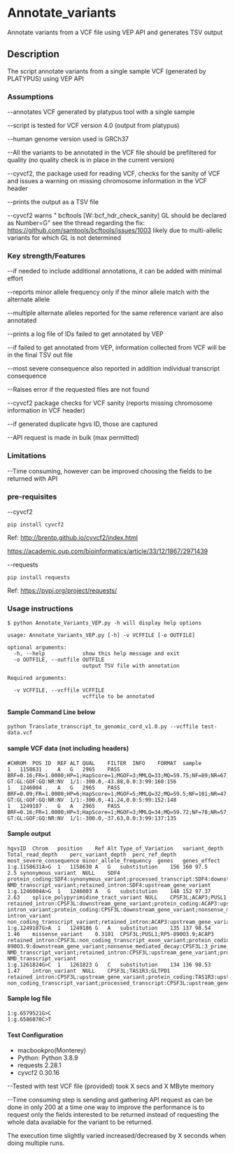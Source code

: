 # Annotate_variants
Annotate variants from a VCF file using VEP API and generates TSV output
## Description

The script annotate variants from a single sample VCF (generated by PLATYPUS) using VEP API
### Assumptions

--annotates VCF generated by platypus tool with a single sample

--script is tested for VCF version 4.0 (output from platypus)

--human genome version used is GRCh37

--All the variants to be annotated in the VCF file should be prefiltered for quality (no quality check is in place in the current version)

--cyvcf2, the package used for reading VCF, checks for the sanity of VCF and 
	issues a warning on missing chromosome information in the VCF header
	
--prints the output as a TSV file

--cyvcf2 warns " bcftools [W::bcf_hdr_check_sanity] GL should be declared as Number=G"
 	see the thread regarding the fix: https://github.com/samtools/bcftools/issues/1003
 	likely due to multi-allelic variants for which GL is not determined


### Key strength/Features

--if needed to include additional annotations, it can be added with minimal effort

--reports minor allele frequency only if the minor allele match with the alternate allele

--multiple alternate alleles reported for the same reference variant are also annotated

--prints a log file of IDs failed to get annotated by VEP

--if failed to get annotated from VEP, information collected from VCF will be in the final TSV out file

--most severe consequence also reported in addition individual transcript consequence

--Raises error if the requested files are not found

--cyvcf2 package checks for VCF sanity (reports missing chromosome information in VCF header)

--if generated duplicate hgvs ID, those are captured

--API request is made in bulk (max permitted)

### Limitations
--Time consuming, however can be improved choosing the fields to be returned with API

### pre-requisites
--cyvcf2

```
pip install cyvcf2
```	

Ref: http://brentp.github.io/cyvcf2/index.html

https://academic.oup.com/bioinformatics/article/33/12/1867/2971439

--requests

```
pip install requests
```
Ref: https://pypi.org/project/requests/

### Usage instructions

```
$ python Annotate_Variants_VEP.py -h will display help options

usage: Annotate_Variants_VEP.py [-h] -v VCFFILE [-o OUTFILE]
                                                    
optional arguments:
  -h, --help            show this help message and exit
  -o OUTFILE, --outfile OUTFILE
                        output TSV file with annotation

Required arguments:
 
  -v VCFFILE, --vcffile VCFFILE
                        vcffile to be annotated                      
```
#### Sample Command Line below
```             
python Translate_transcript_to_genomic_cord_v1.0.py --vcffile test-data.vcf
```
#### sample VCF data (not including headers)
```
#CHROM	POS	ID	REF	ALT	QUAL	FILTER	INFO	FORMAT	sample
1	1158631	.	A	G	2965	PASS	BRF=0.16;FR=1.0000;HP=1;HapScore=1;MGOF=3;MMLQ=33;MQ=59.75;NF=89;NR=67;PP=2965;QD=20;SC=CACTTTCCTCATCCACTTTGA;SbPval=0.58;Source=Platypus;TC=160;TCF=90;TCR=70;TR=156;WE=1158639;WS=1158621	GT:GL:GOF:GQ:NR:NV	1/1:-300.0,-43.88,0.0:3:99:160:156
1	1246004	.	A	G	2965	PASS	BRF=0.09;FR=1.0000;HP=6;HapScore=1;MGOF=5;MMLQ=32;MQ=59.5;NF=101;NR=47;PP=2965;QD=20;SC=ACAGGTACGTATTTTTCCAGG;SbPval=0.62;Source=Platypus;TC=152;TCF=101;TCR=51;TR=148;WE=1246012;WS=1245994	GT:GL:GOF:GQ:NR:NV	1/1:-300.0,-41.24,0.0:5:99:152:148
1	1249187	.	G	A	2965	PASS	BRF=0.16;FR=1.0000;HP=3;HapScore=1;MGOF=3;MMLQ=34;MQ=59.72;NF=78;NR=57;PP=2965;QD=20;SC=TCCTCTGCACGAAAGTCTTGC;SbPval=0.53;Source=Platypus;TC=137;TCF=79;TCR=58;TR=135;WE=1249195;WS=1249177	GT:GL:GOF:GQ:NR:NV	1/1:-300.0,-37.63,0.0:3:99:137:135
```
#### Sample output
```
hgvsID	Chrom	position	Ref	Alt	Type_of_Variation	variant_depth	Total_read_depth	perc_variant_depth	perc_ref_depth	most_severe_consequence	minor_allele_frequency	genes	genes_effect
1:g.1158631A>G	1	1158630	A	G	substitution	156	160	97.5	2.5	synonymous_variant	NULL	SDF4	protein_coding:SDF4:synonymous_variant;processed_transcript:SDF4:downstream_gene_variant;nonsense_mediated_decay:SDF4:synonymous_variant NMD_transcript_variant;retained_intron:SDF4:upstream_gene_variant
1:g.1246004A>G	1	1246003	A	G	substitution	148	152	97.37	2.63	splice_polypyrimidine_tract_variant	NULL	CPSF3L;ACAP3;PUSL1	retained_intron:CPSF3L:downstream_gene_variant;protein_coding:ACAP3:upstream_gene_variant;nonsense_mediated_decay:ACAP3:upstream_gene_variant;protein_coding:PUSL1:splice_polypyrimidine_tract_variant intron_variant;protein_coding:CPSF3L:downstream_gene_variant;nonsense_mediated_decay:CPSF3L:downstream_gene_variant;processed_transcript:ACAP3:upstream_gene_variant;processed_transcript:CPSF3L:downstream_gene_variant;retained_intron:PUSL1:downstream_gene_variant;processed_transcript:PUSL1:splice_polypyrimidine_tract_variant intron_variant non_coding_transcript_variant;retained_intron:ACAP3:upstream_gene_variant;retained_intron:PUSL1:non_coding_transcript_exon_variant
1:g.1249187G>A	1	1249186	G	A	substitution	135	137	98.54	1.46	missense_variant	0.3101	CPSF3L;PUSL1;RP5-890O3.9;ACAP3	retained_intron:CPSF3L:non_coding_transcript_exon_variant;protein_coding:PUSL1:downstream_gene_variant;protein_coding:CPSF3L:synonymous_variant;retained_intron:CPSF3L:downstream_gene_variant;nonsense_mediated_decay:CPSF3L:downstream_gene_variant;sense_intronic:RP5-890O3.9:downstream_gene_variant;nonsense_mediated_decay:CPSF3L:3_prime_UTR_variant NMD_transcript_variant;retained_intron:CPSF3L:upstream_gene_variant;processed_transcript:CPSF3L:non_coding_transcript_exon_variant;retained_intron:PUSL1:downstream_gene_variant;processed_transcript:PUSL1:downstream_gene_variant;retained_intron:ACAP3:upstream_gene_variant;protein_coding:CPSF3L:downstream_gene_variant;nonsense_mediated_decay:CPSF3L:missense_variant NMD_transcript_variant
1:g.1261824G>C	1	1261823	G	C	substitution	134	136	98.53	1.47	intron_variant	NULL	CPSF3L;TAS1R3;GLTPD1	retained_intron:CPSF3L:upstream_gene_variant;protein_coding:TAS1R3:upstream_gene_variant;protein_coding:GLTPD1:intron_variant;protein_coding:CPSF3L:upstream_gene_variant;nonsense_mediated_decay:CPSF3L:upstream_gene_variant;processed_transcript:GLTPD1:intron_variant non_coding_transcript_variant;processed_transcript:CPSF3L:upstream_gene_variant
```
#### Sample log file
```
1:g.6579521G>C
1:g.6586070C>T
```

	
#### Test Configuration
* macbookpro(Monterey)
* Python: Python 3.8.9
* requests 2.28.1
* cyvcf2 0.30.16

--Tested with test VCF file (provided) took X secs and X MByte memory

--Time consuming step is sending and gathering API request as can be done in only 200 at a time
	one way to improve the performance is to request only the fields interested to be 
	returned instead of requesting the whole data available for the variant to be returned.

The execution time slightly varied increased/decreased by X seconds when doing 
	multiple runs.
